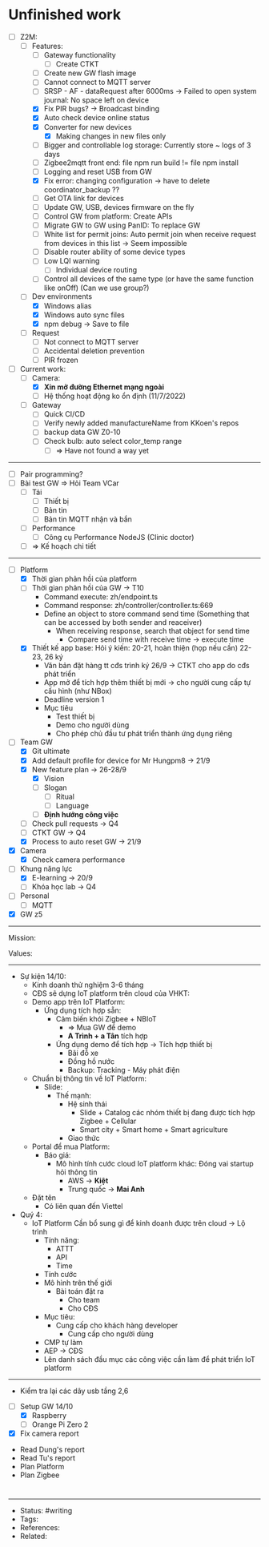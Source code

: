 # Unfinished work
- [ ] Z2M:
	- [ ] Features:
		- [ ] Gateway functionality
			- [ ] Create CTKT
		- [ ] Create new GW flash image
		- [ ] Cannot connect to MQTT server
		- [ ] SRSP - AF - dataRequest after 6000ms -> Failed to open system journal: No space left on device
		- [x] Fix PIR bugs? -> Broadcast binding
		- [x] Auto check device online status
		- [x] Converter for new devices
			- [x] Making changes in new files only
		- [ ] Bigger and controllable log storage: Currently store ~ logs of 3 days
		- [ ] Zigbee2mqtt front end: file npm run build != file npm install
		- [ ] Logging and reset USB from GW
		- [x] Fix error: changing configuration -> have to delete coordinator_backup ??
		- [ ] Get OTA link for devices
		- [ ] Update GW, USB, devices firmware on the fly
		- [ ] Control GW from platform: Create APIs
		- [ ] Migrate GW to GW using PanID: To replace GW
		- [ ] White list for permit joins: Auto permit join when receive request from devices in this list -> Seem impossible
		- [ ] Disable router ability of some device types
		- [ ] Low LQI warning
			- [ ] Individual device routing
		- [ ] Control all devices of the same type (or have the same function like onOff) (Can we use group?)
	- [ ] Dev environments
		- [x] Windows alias
		- [x] Windows auto sync files
		- [x] npm debug -> Save to file
	- [ ] Request
		- [ ] Not connect to MQTT server
		- [ ] Accidental deletion prevention
		- [ ] PIR frozen
- [ ] Current work:
	- [ ] Camera:
		- [x] **Xin mở đường Ethernet mạng ngoài**
		- [ ] Hệ thống hoạt động ko ổn định (11/7/2022)
	- [ ] Gateway
		- [ ] Quick CI/CD
		- [ ] Verify newly added manufactureName from KKoen's repos
		- [ ] backup data GW Z0-10
		- [ ] Check bulb: auto select color_temp range
			- [ ] => Have not found a way yet

---

- [ ] Pair programming?
- [ ] Bài test GW => Hỏi Team VCar
	- [ ] Tải
		- [ ] Thiết bị
		- [ ] Bản tin
		- [ ] Bản tin MQTT nhận và bắn
	- [ ] Performance
		- [ ] Công cụ Performance NodeJS (Clinic doctor)
	- [ ] => Kế hoạch chi tiết

---

- [ ] Platform
	- [x] Thời gian phản hồi của platform
	- [ ] Thời gian phản hồi của GW -> T10
		- Command execute: zh/endpoint.ts
		- Command response: zh/controller/controller.ts:669
		- Define an object to store command send time (Something that can be accessed by both sender and reaceiver)
			- When receiving response, search that object for send time
				- Compare send time with receive time -> execute time
	- [x] Thiết kế app base: Hỏi ý kiến: 20-21, hoàn thiện (họp nếu cần) 22-23, 26 ký
		- Văn bản đặt hàng tt cđs trình ký 26/9 -> CTKT cho app do cđs phát triển
		- App mở để tích hợp thêm thiết bị mới -> cho người cung cấp tự cấu hình (như NBox)
		- Deadline version 1
		- Mục tiêu
			- Test thiết bị
			- Demo cho người dùng
			- Cho phép chủ đầu tư phát triển thành ứng dụng riêng
- [ ] Team GW
	- [x] Git ultimate
	- [x] Add default profile for device for Mr Hungpm8 -> 21/9
	- [x] New feature plan -> 26-28/9
		- [x] Vision
		- [ ] Slogan
			- [ ] Ritual
			- [ ] Language
		- [ ] **Định hướng công việc**
	- [ ] Check pull requests -> Q4
	- [ ] CTKT GW -> Q4
	- [x] Process to auto reset GW -> 21/9
- [x] Camera
	- [x] Check camera performance
- [ ] Khung năng lực
	- [x] E-learning -> 20/9
	- [ ] Khóa học lab -> Q4
- [ ] Personal
	- [ ] MQTT
- [x] GW z5

---

Mission:

Values:

---

- Sự kiện 14/10:
	- Kinh doanh thử nghiệm 3-6 tháng
	- CĐS sẽ dựng IoT platform trên cloud của VHKT:
	- Demo app trên IoT Platform:
		- Ứng dụng tích hợp sẵn:
			- Cảm biến khói Zigbee + NBIoT
				- => Mua GW để demo
				- **A Trình + a Tân** tích hợp
			- Ứng dụng demo để tích hợp -> Tích hợp thiết bị
				- Bãi đỗ xe
				- Đồng hồ nước
				- Backup: Tracking - Máy phát điện
	- Chuẩn bị thông tin về IoT Platform:
		- Slide:
			- Thế mạnh:
				- Hệ sinh thái
					- Slide + Catalog các nhóm thiết bị đang được tích hợp Zigbee + Cellular
					- Smart city + Smart home + Smart agriculture
				- Giao thức
	- Portal để mua Platform:
		- Báo giá:
			- Mô hình tính cước cloud IoT platform khác: Đóng vai startup hỏi thông tin
				- AWS -> **Kiệt**
				- Trung quốc -> **Mai Anh**
	- Đặt tên
		- Có liên quan đến Viettel
- Quý 4:
	- IoT Platform Cần bổ sung gì để kinh doanh được trên cloud -> Lộ trình
		- Tính năng:
			- ATTT
			- API
			- Time
		- Tính cước
		- Mô hình trên thế giới
			- Bài toán đặt ra
				- Cho team
				- Cho CĐS
		- Mục tiêu:
			- Cung cấp cho khách hàng developer
				- Cung cấp cho người dùng
		- CMP tự làm
		- AEP -> CĐS
		- Lên danh sách đầu mục các công việc cần làm để phát triển IoT platform
---
- Kiểm tra lại các dây usb tầng 2,6
- [ ] Setup GW 14/10
	- [x] Raspberry
	- [ ] Orange Pi Zero 2
- [x] Fix camera report
- Read Dung's report
- Read Tu's report
- Plan Platform
- Plan Zigbee

#
---
- Status: #writing
- Tags:
- References:
- Related:

